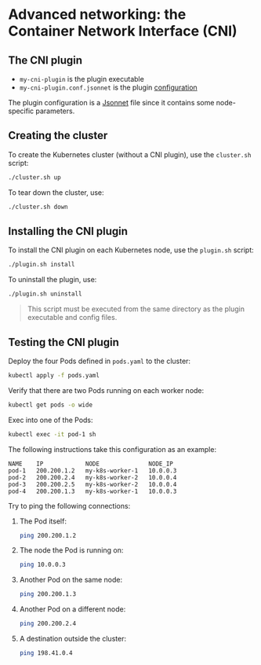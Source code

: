 # Advanced networking: the Container Network Interface (CNI)

## The CNI plugin

- `my-cni-plugin` is the  plugin executable
- `my-cni-plugin.conf.jsonnet` is the plugin [configuration](https://github.com/containernetworking/cni/blob/master/SPEC.md#network-configuration)

The plugin configuration is a [Jsonnet](https://jsonnet.org/) file since it contains some node-specific parameters.

## Creating the cluster

To create the Kubernetes cluster (without a CNI plugin), use the `cluster.sh` script:

```bash
./cluster.sh up
```

To tear down the cluster, use:

```bash
./cluster.sh down
```

## Installing the CNI plugin

To install the CNI plugin on each Kubernetes node, use the `plugin.sh` script:

```bash
./plugin.sh install
```

To uninstall the plugin, use:

```bash
./plugin.sh uninstall
```

> This script must be executed from the same directory as the plugin executable and config files.

## Testing the CNI plugin

Deploy the four Pods defined in `pods.yaml` to the cluster:

```bash
kubectl apply -f pods.yaml
```

Verify that there are two Pods running on each worker node:

```bash
kubectl get pods -o wide
```

Exec into one of the Pods:

```bash
kubectl exec -it pod-1 sh
```

The following instructions take this configuration as an example:

```
NAME    IP            NODE              NODE_IP 
pod-1   200.200.1.2   my-k8s-worker-1   10.0.0.3
pod-2   200.200.2.4   my-k8s-worker-2   10.0.0.4
pod-3   200.200.2.5   my-k8s-worker-2   10.0.0.4
pod-4   200.200.1.3   my-k8s-worker-1   10.0.0.3
```

Try to ping the following connections:

1. The Pod itself:

    ```bash
    ping 200.200.1.2
    ```

1. The node the Pod is running on:

   ```bash
   ping 10.0.0.3
   ```

1. Another Pod on the same node:

    ```bash
    ping 200.200.1.3
    ```

1. Another Pod on a different node:

    ```bash
    ping 200.200.2.4
    ```

1. A destination outside the cluster:

    ```bash
    ping 198.41.0.4
    ```
